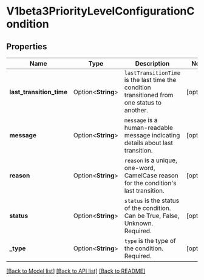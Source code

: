 # V1beta3PriorityLevelConfigurationCondition

## Properties

Name | Type | Description | Notes
------------ | ------------- | ------------- | -------------
**last_transition_time** | Option<**String**> | `lastTransitionTime` is the last time the condition transitioned from one status to another. | [optional]
**message** | Option<**String**> | `message` is a human-readable message indicating details about last transition. | [optional]
**reason** | Option<**String**> | `reason` is a unique, one-word, CamelCase reason for the condition's last transition. | [optional]
**status** | Option<**String**> | `status` is the status of the condition. Can be True, False, Unknown. Required. | [optional]
**_type** | Option<**String**> | `type` is the type of the condition. Required. | [optional]

[[Back to Model list]](../README.md#documentation-for-models) [[Back to API list]](../README.md#documentation-for-api-endpoints) [[Back to README]](../README.md)



